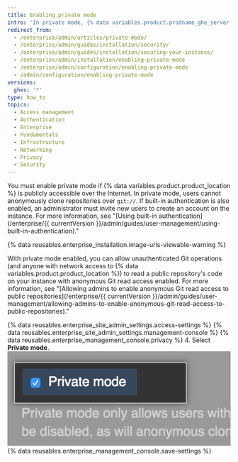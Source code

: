 ```yaml
---
title: Enabling private mode
intro: 'In private mode, {% data variables.product.prodname_ghe_server %} requires every user to sign in to access the installation.'
redirect_from:
  - /enterprise/admin/articles/private-mode/
  - /enterprise/admin/guides/installation/security/
  - /enterprise/admin/guides/installation/securing-your-instance/
  - /enterprise/admin/installation/enabling-private-mode
  - /enterprise/admin/configuration/enabling-private-mode
  - /admin/configuration/enabling-private-mode
versions:
  ghes: '*'
type: how_to
topics:
  - Access management
  - Authentication
  - Enterprise
  - Fundamentals
  - Infrastructure
  - Networking
  - Privacy
  - Security
---
```


You must enable private mode if {% data variables.product.product_location %} is publicly accessible over the Internet. In private mode, users cannot anonymously clone repositories over `git://`. If built-in authentication is also enabled, an administrator must invite new users to create an account on the instance. For more information, see "[Using built-in authentication](/enterprise/{{ currentVersion }}/admin/guides/user-management/using-built-in-authentication)."

{% data reusables.enterprise_installation.image-urls-viewable-warning %}

With private mode enabled, you can allow unauthenticated Git operations (and anyone with network access to {% data variables.product.product_location %}) to read a public repository's code on your instance with anonymous Git read access enabled. For more information, see "[Allowing admins to enable anonymous Git read access to public repositories](/enterprise/{{ currentVersion }}/admin/guides/user-management/allowing-admins-to-enable-anonymous-git-read-access-to-public-repositories)."

{% data reusables.enterprise_site_admin_settings.access-settings %}
{% data reusables.enterprise_site_admin_settings.management-console %}
{% data reusables.enterprise_management_console.privacy %}
4. Select **Private mode**. ![Checkbox for enabling private mode](/assets/images/enterprise/management-console/private-mode-checkbox.png)
{% data reusables.enterprise_management_console.save-settings %}
